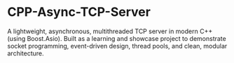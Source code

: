 # CPP-Async-TCP-Server
A lightweight, asynchronous, multithreaded TCP server in modern C++ (using Boost.Asio). Built as a learning and showcase project to demonstrate socket programming, event-driven design, thread pools, and clean, modular architecture.
